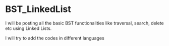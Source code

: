 # BST_LinkedList

I will be posting all the basic BST functionalities like traversal, search, delete etc using Linked Lists.

I will try to add the codes in different languages
